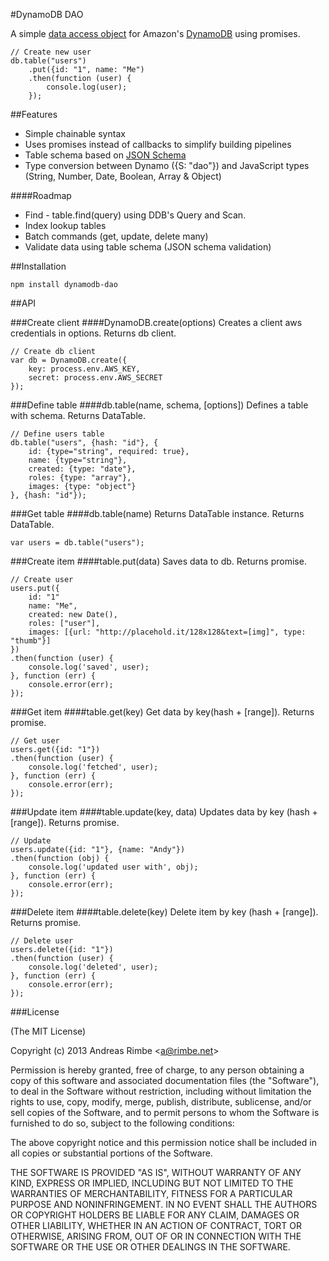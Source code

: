 #DynamoDB DAO

A simple [data access object](http://en.wikipedia.org/wiki/Data_access_object) for Amazon's [DynamoDB](http://aws.amazon.com/dynamodb) using promises.
	
	// Create new user
	db.table("users")
		.put({id: "1", name: "Me")
		.then(function (user) {
			console.log(user);
		});


##Features

* Simple chainable syntax
* Uses promises instead of callbacks to simplify building pipelines
* Table schema based on [JSON Schema](http://json-schema.org/latest/json-schema-core.html)
* Type conversion between Dynamo ({S: "dao"}) and JavaScript types (String, Number, Date, Boolean, Array & Object)
    

####Roadmap

* Find - table.find(query) using DDB's Query and Scan.
* Index lookup tables
* Batch commands (get, update, delete many)
* Validate data using table schema (JSON schema validation)


##Installation

	npm install dynamodb-dao

##API


###Create client
####DynamoDB.create(options)
Creates a client aws credentials in options. Returns db client.

	// Create db client
	var db = DynamoDB.create({
    	key: process.env.AWS_KEY,
      	secret: process.env.AWS_SECRET
    });

###Define table
####db.table(name, schema, [options])
Defines a table with schema. Returns DataTable.

	// Define users table
    db.table("users", {hash: "id"}, {
    	id: {type="string", required: true},
    	name: {type="string"},
    	created: {type: "date"},
    	roles: {type: "array"},
    	images: {type: "object"}
    }, {hash: "id"});

###Get table
####db.table(name)
Returns DataTable instance. Returns DataTable.

	var users = db.table("users");

###Create item
####table.put(data)
Saves data to db.  Returns promise.
	
	// Create user
	users.put({
    	id: "1"
    	name: "Me",
    	created: new Date(),
    	roles: ["user"],
    	images: [{url: "http://placehold.it/128x128&text=[img]", type: "thumb"}]
    })
    .then(function (user) {
    	console.log('saved', user);
    }, function (err) {
    	console.error(err);
    });

###Get item
####table.get(key)
Get data by key(hash + [range]). Returns promise.

	// Get user
    users.get({id: "1"})
    .then(function (user) {
    	console.log('fetched', user);
    }, function (err) {
    	console.error(err);
    });

###Update item
####table.update(key, data)
Updates data by key (hash + [range]). Returns promise.
	
	// Update
    users.update({id: "1"}, {name: "Andy"})
    .then(function (obj) {
    	console.log('updated user with', obj);
    }, function (err) {
    	console.error(err);
    });

###Delete item
####table.delete(key)
Delete item by key (hash + [range]). Returns promise.

	// Delete user
    users.delete({id: "1"})
    .then(function (user) {
    	console.log('deleted', user);
    }, function (err) {
    	console.error(err);
    });

###License

(The MIT License)

Copyright (c) 2013 Andreas Rimbe &lt;a@rimbe.net&gt;

Permission is hereby granted, free of charge, to any person obtaining a copy of this software and associated documentation files (the "Software"), to deal in the Software without restriction, including without limitation the rights to use, copy, modify, merge, publish, distribute, sublicense, and/or sell copies of the Software, and to permit persons to whom the Software is furnished to do so, subject to the following conditions:

The above copyright notice and this permission notice shall be included in all copies or substantial portions of the Software.

THE SOFTWARE IS PROVIDED "AS IS", WITHOUT WARRANTY OF ANY KIND, EXPRESS OR IMPLIED, INCLUDING BUT NOT LIMITED TO THE WARRANTIES OF MERCHANTABILITY, FITNESS FOR A PARTICULAR PURPOSE AND NONINFRINGEMENT. IN NO EVENT SHALL THE AUTHORS OR COPYRIGHT HOLDERS BE LIABLE FOR ANY CLAIM, DAMAGES OR OTHER LIABILITY, WHETHER IN AN ACTION OF CONTRACT, TORT OR OTHERWISE, ARISING FROM, OUT OF OR IN CONNECTION WITH THE SOFTWARE OR THE USE OR OTHER DEALINGS IN THE SOFTWARE.










